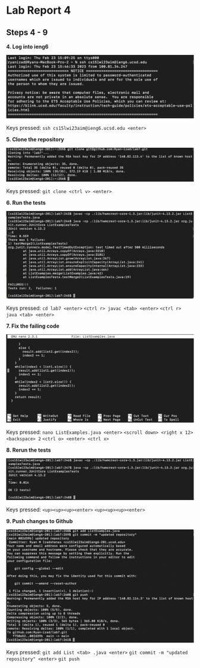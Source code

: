 # Lab Report 4

## Steps 4 - 9

**4. Log into ieng6**

![Image](screenshots/ssh.png)

Keys pressed: 
`ssh cs15lwi23aim@ieng6.ucsd.edu <enter>`

**5. Clone the repository** 

![Image](screenshots/clone.png)

Keys pressed: 
`git clone <ctrl v> <enter>`
  
**6. Run the tests**

![Image](screenshots/junit1.png)

Keys pressed: 
`cd lab7 <enter>`
`<ctrl r> javac <tab> <enter>`
`<ctrl r> java <tab> <enter>`

**7. Fix the failing code**

![Image](screenshots/nano.png)

Keys pressed:
`nano ListExamples.java <enter>`
`<scroll down> <right x 12> <backspace> 2`
`<ctrl o> <enter> <ctrl x>`

**8. Rerun the tests**

![Image](screenshots/junit2.png)

Keys pressed: 
`<up><up><up><enter>`
`<up><up><up><enter>`

**9. Push changes to Github**

![Image](screenshots/gitpush.png)

Keys pressed:
`git add List <tab> .java <enter>`
`git commit -m "updated repository" <enter>`
`git push`

